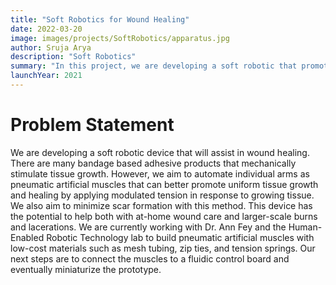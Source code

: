 ```yaml
---
title: "Soft Robotics for Wound Healing"
date: 2022-03-20
image: images/projects/SoftRobotics/apparatus.jpg
author: Sruja Arya
description: "Soft Robotics"
summary: "In this project, we are developing a soft robotic that promote wound healing "
launchYear: 2021
---
```


# Problem Statement

We are developing a soft robotic device that will assist in wound healing. There are many bandage based adhesive products that mechanically stimulate tissue growth. However, we aim to automate individual arms as pneumatic artificial muscles that can better promote uniform tissue growth and healing by applying modulated tension in response to growing tissue. We also aim to minimize scar formation with this method. This device has the potential to help both with at-home wound care and larger-scale burns and lacerations. We are currently working with Dr. Ann Fey and the Human-Enabled Robotic Technology lab to build pneumatic artificial muscles with low-cost materials such as mesh tubing, zip ties, and tension springs. Our next steps are to connect the muscles to a fluidic control board and eventually miniaturize the prototype.